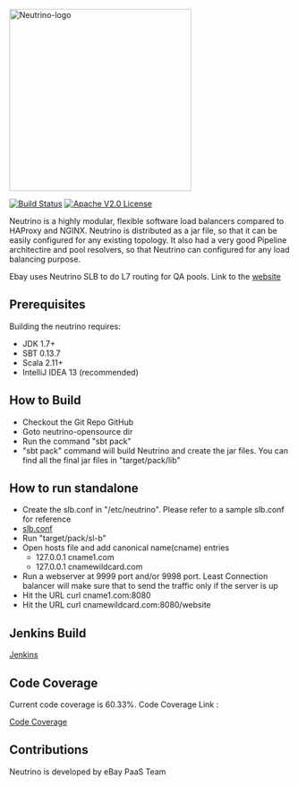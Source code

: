 <a href="http://neutrinoslb.github.io/"><img alt="Neutrino-logo" src="http://neutrinoslb.github.io/images/neutrino-logo.png" width="325"></a>

 [![Build Status](https://travis-ci.org/eBay/Neutrino.svg?branch=master)](https://travis-ci.org/eBay/Neutrino) [![Apache V2.0 License](http://www.parallec.io/images/apache2.svg) ](https://github.com/eBay/Neutrino/blob/master/LICENSE) 

Neutrino is a highly modular, flexible software load balancers compared to HAProxy and NGINX. Neutrino is distributed as a jar file, so that it can be easily configured for any existing topology. It also had a very good Pipeline architectire and pool resolvers, so that Neutrino can configured for any load balancing purpose.

Ebay uses Neutrino SLB to do L7 routing for QA pools. Link to the [website](http://neutrinoslb.github.io/)

## Prerequisites

Building the neutrino requires:
- JDK 1.7+
- SBT 0.13.7
- Scala 2.11+
- IntelliJ IDEA 13 (recommended)

## How to Build
- Checkout the Git Repo GitHub
- Goto neutrino-opensource dir
- Run the command "sbt pack"
- "sbt pack" command will build Neutrino and create the jar files. You can find all the final jar files in "target/pack/lib"

## How to run standalone
- Create the slb.conf in "/etc/neutrino". Please refer to a sample slb.conf for reference
-   [slb.conf](https://github.com/eBay/Neutrino/blob/master/src/main/resources/slb.conf)
- Run "target/pack/sl-b"
- Open hosts file and add canonical name(cname) entries
  - 127.0.0.1 cname1.com
  - 127.0.0.1 cnamewildcard.com
- Run a webserver at 9999 port and/or 9998 port. Least Connection balancer will make sure that to send the traffic only if the server is up
- Hit the URL curl cname1.com:8080
- Hit the URL curl cnamewildcard.com:8080/website


## Jenkins Build
[Jenkins](https://travis-ci.org/eBay/Neutrino/)

## Code Coverage

Current code coverage is 60.33%. Code Coverage Link :

[Code Coverage](https://codecov.io/github/eBay/Neutrino)


## Contributions

Neutrino is developed by eBay PaaS Team
